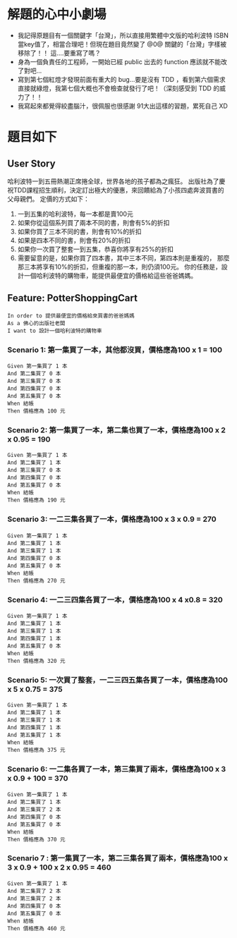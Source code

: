 # 解題的心中小劇場 #
* 我記得原題目有一個關鍵字「台灣」，所以直接用繁體中文版的哈利波特 ISBN 當key值了，相當合理吧！但現在題目竟然變了 @0@ 關鍵的「台灣」字樣被移除了！！ 這....要重寫了嗎？
* 身為一個負責任的工程師，一開始已經 public 出去的 function 應該就不能改了對吧...
* 寫到第七個紅燈才發現前面有重大的 bug...要是沒有 TDD ，看到第六個需求直接就綠燈，我第七個大概也不會檢查就發行了吧！（深刻感受到 TDD 的威力了！！
* 我寫起來都覺得絞盡腦汁，很佩服也很感謝 91大出這樣的習題，累死自己 XD
 
 
# 題目如下 #
## User Story ##
哈利波特一到五冊熱潮正席捲全球，世界各地的孩子都為之瘋狂。
出版社為了慶祝TDD課程招生順利，決定訂出極大的優惠，來回饋給為了小孩四處奔波買書的父母親們。
定價的方式如下：
1. 一到五集的哈利波特，每一本都是賣100元
2. 如果你從這個系列買了兩本不同的書，則會有5%的折扣
3. 如果你買了三本不同的書，則會有10%的折扣
4. 如果是四本不同的書，則會有20%的折扣
5. 如果你一次買了整套一到五集，恭喜你將享有25%的折扣
6. 需要留意的是，如果你買了四本書，其中三本不同，第四本則是重複的，
   那麼那三本將享有10%的折扣，但重複的那一本，則仍須100元。
 你的任務是，設計一個哈利波特的購物車，能提供最便宜的價格給這些爸爸媽媽。


## Feature: PotterShoppingCart ##
	In order to 提供最便宜的價格給來買書的爸爸媽媽
	As a 佛心的出版社老闆
	I want to 設計一個哈利波特的購物車

### Scenario 1: 第一集買了一本，其他都沒買，價格應為100 x 1 = 100 ###
	Given 第一集買了 1 本
	And 第二集買了 0 本
	And 第三集買了 0 本
	And 第四集買了 0 本
	And 第五集買了 0 本
	When 結帳
	Then 價格應為 100 元

### Scenario 2: 第一集買了一本，第二集也買了一本，價格應為100 x 2 x 0.95 = 190 ###
	Given 第一集買了 1 本
	And 第二集買了 1 本
	And 第三集買了 0 本
	And 第四集買了 0 本
	And 第五集買了 0 本
	When 結帳
	Then 價格應為 190 元

### Scenario 3: 一二三集各買了一本，價格應為100 x 3 x 0.9 = 270 ###
	Given 第一集買了 1 本
	And 第二集買了 1 本
	And 第三集買了 1 本
	And 第四集買了 0 本
	And 第五集買了 0 本
	When 結帳
	Then 價格應為 270 元

### Scenario 4: 一二三四集各買了一本，價格應為100 x 4 x0.8 = 320 ###
	Given 第一集買了 1 本
	And 第二集買了 1 本
	And 第三集買了 1 本
	And 第四集買了 1 本
	And 第五集買了 0 本
	When 結帳
	Then 價格應為 320 元

### Scenario 5: 一次買了整套，一二三四五集各買了一本，價格應為100 x 5 x 0.75 = 375 ###
	Given 第一集買了 1 本
	And 第二集買了 1 本
	And 第三集買了 1 本
	And 第四集買了 1 本
	And 第五集買了 1 本
	When 結帳
	Then 價格應為 375 元

### Scenario 6: 一二集各買了一本，第三集買了兩本，價格應為100 x 3 x 0.9 + 100 = 370 ###
	Given 第一集買了 1 本
	And 第二集買了 1 本
	And 第三集買了 2 本
	And 第四集買了 0 本
	And 第五集買了 0 本
	When 結帳
	Then 價格應為 370 元

### Scenario 7 : 第一集買了一本，第二三集各買了兩本，價格應為100 x 3 x 0.9 + 100 x 2 x 0.95 = 460 ###
	Given 第一集買了 1 本
	And 第二集買了 2 本
	And 第三集買了 2 本
	And 第四集買了 0 本
	And 第五集買了 0 本
	When 結帳
	Then 價格應為 460 元
